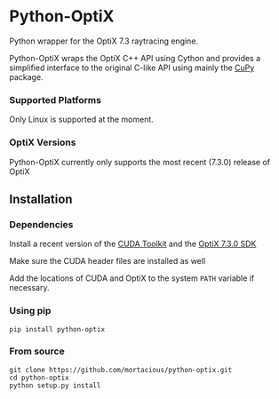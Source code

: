 # Python-OptiX

Python wrapper for the OptiX 7.3 raytracing engine.

Python-OptiX wraps the OptiX C++ API using Cython and provides a simplified 
interface to the original C-like API using mainly the 
[CuPy](https://cupy.dev) package.

### Supported Platforms

Only Linux is supported at the moment.

### OptiX Versions

Python-OptiX currently only supports the most recent (7.3.0) release of OptiX

## Installation

### Dependencies

Install a recent version of the [CUDA Toolkit](https://developer.nvidia.com/cuda-downloads)
and the [OptiX 7.3.0 SDK](https://developer.nvidia.com/optix/downloads/7.3.0/linux64)

Make sure the CUDA header files are installed as well

Add the locations of CUDA and OptiX to the system `PATH` variable if necessary.

### Using pip
```
pip install python-optix
```

### From source
```
git clone https://github.com/mortacious/python-optix.git
cd python-optix
python setup.py install
```
